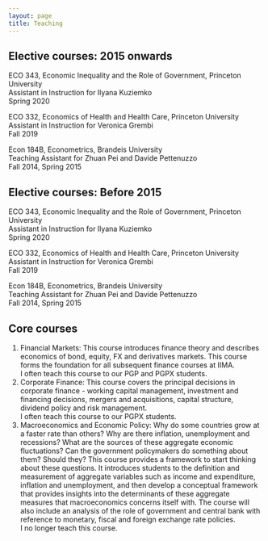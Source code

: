 ```yaml
---
layout: page
title: Teaching
---
```


## Elective courses: 2015 onwards

ECO 343, Economic Inequality and the Role of Government, Princeton University  
Assistant in Instruction for Ilyana Kuziemko  
Spring 2020

ECO 332, Economics of Health and Health Care, Princeton University  
Assistant in Instruction for Veronica Grembi  
Fall 2019

Econ 184B, Econometrics, Brandeis University  
Teaching Assistant for Zhuan Pei and Davide Pettenuzzo  
Fall 2014, Spring 2015

## Elective courses: Before 2015 

ECO 343, Economic Inequality and the Role of Government, Princeton University  
Assistant in Instruction for Ilyana Kuziemko  
Spring 2020

ECO 332, Economics of Health and Health Care, Princeton University  
Assistant in Instruction for Veronica Grembi  
Fall 2019

Econ 184B, Econometrics, Brandeis University  
Teaching Assistant for Zhuan Pei and Davide Pettenuzzo  
Fall 2014, Spring 2015

## Core courses  

1. Financial Markets: This course introduces finance theory and describes
   economics of bond, equity, FX and derivatives markets. This course forms the
   foundation for all subsequent finance courses at IIMA.  
   I often teach this course to our PGP and PGPX students.
2. Corporate Finance: This course covers the principal decisions in corporate
   finance - working capital management, investment and financing decisions,
   mergers and acquisitions, capital structure, dividend policy and risk
   management.  
   I often teach this course to our PGPX students. 
3. Macroeconomics and Economic Policy: Why do some countries grow at a faster
   rate than others? Why are there inflation, unemployment and recessions? What
   are the sources of these aggregate economic fluctuations? Can the government
   policymakers do something about them? Should they? This course provides a
   framework to start thinking about these questions. It introduces students to
   the definition and measurement of aggregate variables such as income and
   expenditure, inflation and unemployment, and then develop a conceptual
   framework that provides insights into the determinants of these aggregate
   measures that macroeconomics concerns itself with. The course will also
   include an analysis of the role of government and central bank with reference
   to monetary, fiscal and foreign exchange rate policies.  
   I no longer teach this course.

